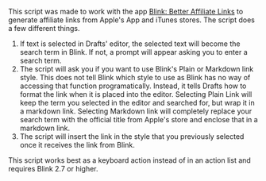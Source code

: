 This script was made to work with the app [Blink: Better Affiliate Links](https://itunes.apple.com/us/app/id946766863?at=1l3vwJx&ct=podcast) to generate affiliate links from Apple's App and iTunes stores. The script does a few different things.

1. If text is selected in Drafts' editor, the selected text will become the search term in Blink. If not, a prompt will appear asking you to enter a search term.
2. The script will ask you if you want to use Blink's Plain or Markdown link style. This does not tell Blink which style to use as Blink has no way of accessing that function programatically. Instead, it tells Drafts how to format the link when it is placed into the editor. Selecting Plain Link will keep the term you selected in the editor and searched for, but wrap it in a markdown link. Selecting Markdown link will completely replace your search term with the official title from Apple's store and enclose that in a markdown link.
3. The script will insert the link in the style that you previously selected once it receives the link from Blink.

This script works best as a keyboard action instead of in an action list and requires Blink 2.7 or higher.